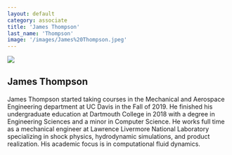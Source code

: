 ```yaml
---
layout: default
category: associate
title: 'James Thompson'
last_name: 'Thompson'
image: '/images/James%20Thompson.jpeg'
---
```


<img src="{{ page.image }}">

<h2 class="team-title">James Thompson</h2>
<h4 class="team-position"></h4>

<p>James Thompson started taking courses in the Mechanical and Aerospace Engineering department at UC Davis in the Fall of 2019. He finished his undergraduate education at Dartmouth College in 2018 with a degree in Engineering Sciences and a minor in Computer Science. He works full time as a mechanical engineer at Lawrence Livermore National Laboratory specializing in shock physics, hydrodynamic simulations, and product realization. His academic focus is in computational fluid dynamics.</p>
<ul class="team-member-other-info"></ul>
